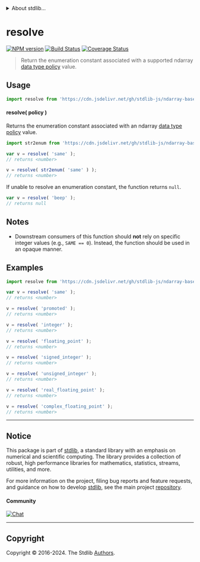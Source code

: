 <!--

@license Apache-2.0

Copyright (c) 2023 The Stdlib Authors.

Licensed under the Apache License, Version 2.0 (the "License");
you may not use this file except in compliance with the License.
You may obtain a copy of the License at

   http://www.apache.org/licenses/LICENSE-2.0

Unless required by applicable law or agreed to in writing, software
distributed under the License is distributed on an "AS IS" BASIS,
WITHOUT WARRANTIES OR CONDITIONS OF ANY KIND, either express or implied.
See the License for the specific language governing permissions and
limitations under the License.

-->


<details>
  <summary>
    About stdlib...
  </summary>
  <p>We believe in a future in which the web is a preferred environment for numerical computation. To help realize this future, we've built stdlib. stdlib is a standard library, with an emphasis on numerical and scientific computation, written in JavaScript (and C) for execution in browsers and in Node.js.</p>
  <p>The library is fully decomposable, being architected in such a way that you can swap out and mix and match APIs and functionality to cater to your exact preferences and use cases.</p>
  <p>When you use stdlib, you can be absolutely certain that you are using the most thorough, rigorous, well-written, studied, documented, tested, measured, and high-quality code out there.</p>
  <p>To join us in bringing numerical computing to the web, get started by checking us out on <a href="https://github.com/stdlib-js/stdlib">GitHub</a>, and please consider <a href="https://opencollective.com/stdlib">financially supporting stdlib</a>. We greatly appreciate your continued support!</p>
</details>

# resolve

[![NPM version][npm-image]][npm-url] [![Build Status][test-image]][test-url] [![Coverage Status][coverage-image]][coverage-url] <!-- [![dependencies][dependencies-image]][dependencies-url] -->

> Return the enumeration constant associated with a supported ndarray [data type policy][@stdlib/ndarray/output-dtype-policies] value.

<!-- Section to include introductory text. Make sure to keep an empty line after the intro `section` element and another before the `/section` close. -->

<section class="intro">

</section>

<!-- /.intro -->

<!-- Package usage documentation. -->



<section class="usage">

## Usage

```javascript
import resolve from 'https://cdn.jsdelivr.net/gh/stdlib-js/ndarray-base-output-policy-resolve-enum@deno/mod.js';
```

#### resolve( policy )

Returns the enumeration constant associated with an ndarray [data type policy][@stdlib/ndarray/output-dtype-policies] value.

```javascript
import str2enum from 'https://cdn.jsdelivr.net/gh/stdlib-js/ndarray-base-output-policy-str2enum@deno/mod.js';

var v = resolve( 'same' );
// returns <number>

v = resolve( str2enum( 'same' ) );
// returns <number>
```

If unable to resolve an enumeration constant, the function returns `null`.

```javascript
var v = resolve( 'beep' );
// returns null
```

</section>

<!-- /.usage -->

<!-- Package usage notes. Make sure to keep an empty line after the `section` element and another before the `/section` close. -->

<section class="notes">

## Notes

-   Downstream consumers of this function should **not** rely on specific integer values (e.g., `SAME == 0`). Instead, the function should be used in an opaque manner.

</section>

<!-- /.notes -->

<!-- Package usage examples. -->

<section class="examples">

## Examples

<!-- eslint no-undef: "error" -->

```javascript
import resolve from 'https://cdn.jsdelivr.net/gh/stdlib-js/ndarray-base-output-policy-resolve-enum@deno/mod.js';

var v = resolve( 'same' );
// returns <number>

v = resolve( 'promoted' );
// returns <number>

v = resolve( 'integer' );
// returns <number>

v = resolve( 'floating_point' );
// returns <number>

v = resolve( 'signed_integer' );
// returns <number>

v = resolve( 'unsigned_integer' );
// returns <number>

v = resolve( 'real_floating_point' );
// returns <number>

v = resolve( 'complex_floating_point' );
// returns <number>
```

</section>

<!-- /.examples -->

<!-- Section to include cited references. If references are included, add a horizontal rule *before* the section. Make sure to keep an empty line after the `section` element and another before the `/section` close. -->

<section class="references">

</section>

<!-- /.references -->

<!-- Section for related `stdlib` packages. Do not manually edit this section, as it is automatically populated. -->

<section class="related">

</section>

<!-- /.related -->

<!-- Section for all links. Make sure to keep an empty line after the `section` element and another before the `/section` close. -->


<section class="main-repo" >

* * *

## Notice

This package is part of [stdlib][stdlib], a standard library with an emphasis on numerical and scientific computing. The library provides a collection of robust, high performance libraries for mathematics, statistics, streams, utilities, and more.

For more information on the project, filing bug reports and feature requests, and guidance on how to develop [stdlib][stdlib], see the main project [repository][stdlib].

#### Community

[![Chat][chat-image]][chat-url]

---

## Copyright

Copyright &copy; 2016-2024. The Stdlib [Authors][stdlib-authors].

</section>

<!-- /.stdlib -->

<!-- Section for all links. Make sure to keep an empty line after the `section` element and another before the `/section` close. -->

<section class="links">

[npm-image]: http://img.shields.io/npm/v/@stdlib/ndarray-base-output-policy-resolve-enum.svg
[npm-url]: https://npmjs.org/package/@stdlib/ndarray-base-output-policy-resolve-enum

[test-image]: https://github.com/stdlib-js/ndarray-base-output-policy-resolve-enum/actions/workflows/test.yml/badge.svg?branch=main
[test-url]: https://github.com/stdlib-js/ndarray-base-output-policy-resolve-enum/actions/workflows/test.yml?query=branch:main

[coverage-image]: https://img.shields.io/codecov/c/github/stdlib-js/ndarray-base-output-policy-resolve-enum/main.svg
[coverage-url]: https://codecov.io/github/stdlib-js/ndarray-base-output-policy-resolve-enum?branch=main

<!--

[dependencies-image]: https://img.shields.io/david/stdlib-js/ndarray-base-output-policy-resolve-enum.svg
[dependencies-url]: https://david-dm.org/stdlib-js/ndarray-base-output-policy-resolve-enum/main

-->

[chat-image]: https://img.shields.io/gitter/room/stdlib-js/stdlib.svg
[chat-url]: https://app.gitter.im/#/room/#stdlib-js_stdlib:gitter.im

[stdlib]: https://github.com/stdlib-js/stdlib

[stdlib-authors]: https://github.com/stdlib-js/stdlib/graphs/contributors

[umd]: https://github.com/umdjs/umd
[es-module]: https://developer.mozilla.org/en-US/docs/Web/JavaScript/Guide/Modules

[deno-url]: https://github.com/stdlib-js/ndarray-base-output-policy-resolve-enum/tree/deno
[deno-readme]: https://github.com/stdlib-js/ndarray-base-output-policy-resolve-enum/blob/deno/README.md
[umd-url]: https://github.com/stdlib-js/ndarray-base-output-policy-resolve-enum/tree/umd
[umd-readme]: https://github.com/stdlib-js/ndarray-base-output-policy-resolve-enum/blob/umd/README.md
[esm-url]: https://github.com/stdlib-js/ndarray-base-output-policy-resolve-enum/tree/esm
[esm-readme]: https://github.com/stdlib-js/ndarray-base-output-policy-resolve-enum/blob/esm/README.md
[branches-url]: https://github.com/stdlib-js/ndarray-base-output-policy-resolve-enum/blob/main/branches.md

[@stdlib/ndarray/output-dtype-policies]: https://github.com/stdlib-js/ndarray-output-dtype-policies/tree/deno

</section>

<!-- /.links -->
